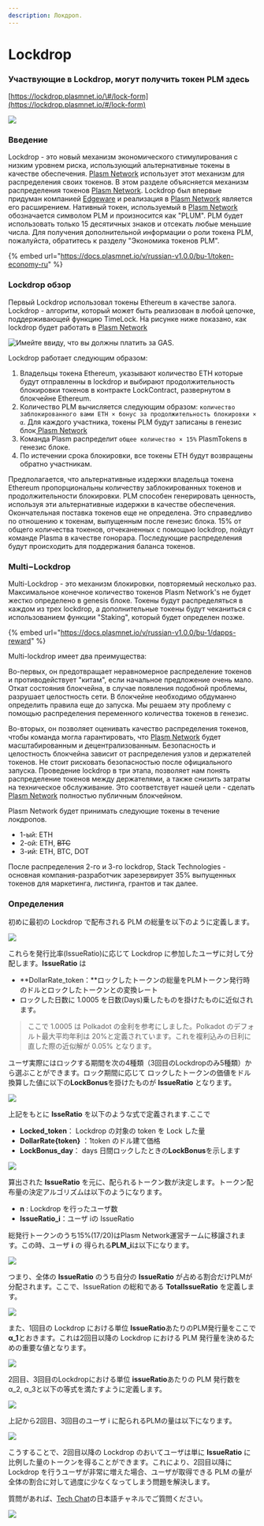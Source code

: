 ```yaml
---
description: Локдроп.
---
```


# Lockdrop

### Участвующие в Lockdrop, могут получить токен PLM здесь 

[https://lockdrop.plasmnet.io/\#/lock-form](https://lockdrop.plasmnet.io/#/lock-form)

![](../.gitbook/assets/image%20%281%29.png)

### Введение

Lockdrop - это новый механизм экономического стимулирования с низким уровнем риска, использующий альтернативные токены в качестве обеспечения. [Plasm Network](https://www.plasmnet.io/) использует этот механизм для распределения своих токенов. В этом разделе объясняется механизм распределения токенов [Plasm Network](https://www.plasmnet.io/). Lockdrop был впервые придуман компанией [Edgeware](https://edgewa.re/) и реализация в [Plasm Network](https://www.plasmnet.io/) является его расширением. Нативный токен, используемый в [Plasm Network](https://www.plasmnet.io/) обозначается символом PLM и произносится как "PLUM". PLM будет использовать только 15 десятичных знаков и отсекать любые меньшие числа. Для получения дополнительной информации о роли токена PLM, пожалуйста, обратитесь к разделу "Экономика токенов PLM".

{% embed url="https://docs.plasmnet.io/v/russian-v1.0.0/bu-1/token-economy-ru" %}

### Lockdrop обзор

Первый Lockdrop использовал токены Ethereum в качестве залога. Lockdrop - алгоритм, который может быть реализован в любой цепочке, поддерживающей функцию TimeLock. На рисунке ниже показано, как lockdrop будет работать в [Plasm Network](https://www.plasmnet.io/)

![&#x418;&#x43C;&#x435;&#x439;&#x442;&#x435; &#x432;&#x432;&#x438;&#x434;&#x443;, &#x447;&#x442;&#x43E; &#x432;&#x44B; &#x434;&#x43E;&#x43B;&#x436;&#x43D;&#x44B; &#x43F;&#x43B;&#x430;&#x442;&#x438;&#x442;&#x44C; &#x437;&#x430; GAS.](../.gitbook/assets/image%20%282%29.png)

Lockdrop работает следующим образом:

1. Владельцы токена Ethereum, указывают количество ETH которые будут отправленны в lockdrop и выбирают продолжительность блокировки токенов в контракте LockContract, развернутом в блокчейне Ethereum.
2. Количество PLM вычисляется следующим образом: `количество заблокированного вами ETH × бонус за продолжительность блокировки × α`. Для каждого участника, токены PLM будут записаны в генезис блок[ Plasm Network](https://www.plasmnet.io/)
3. Команда Plasm распределит `общее количество × 15%` PlasmTokens в генезис блоке.
4. По истечении срока блокировки, все токены ETH будут возвращены обратно участникам.

Предполагается, что альтернативные издержки владельца токена Ethereum пропорциональны количеству заблокированных токенов и продолжительности блокировки. PLM способен генерировать ценность, используя эти альтернативные издержки в качестве обеспечения. Окончательная поставка токенов еще не определена. Это справедливо по отношению к токенам, выпущенным после генезис блока. 15% от общего количества токенов, отчеканенных с помощью lockdrop, пойдут команде Plasma в качестве гонорара. Последующие распределения будут происходить для поддержания баланса токенов.

### Multi−Lockdrop

Multi-Lockdrop - это механизм блокировки, повторяемый несколько раз. Максимальное конечное количество токенов Plasm Network's не будет жестко определено в genesis блоке. Токены будут распределяться в каждом из трех lockdrop, а дополнительные токены будут чеканиться с использованием функции "Staking", который будет определен позже.

{% embed url="https://docs.plasmnet.io/v/russian-v1.0.0/bu-1/dapps-reward" %}



Multi-lockdrop имеет два преимущества:

Во-первых, он предотвращает неравномерное распределение токенов и противодействует "китам", если начальное предложение очень мало. Откат состояния блокчейна, в случае появления подобной проблемы, разрушает целостность сети. В блокчейне необходимо обдуманно определить правила еще до запуска. Мы решаем эту проблему с помощью распределения переменного количества токенов в генезис.

Во-вторых, он позволяет оценивать качество распределения токенов, чтобы команда могла гарантировать, что [Plasm Network](https://www.plasmnet.io/) будет масштабированным и децентрализованным. Безопасность и целостность блокчейна зависит от распределения узлов и держателей токенов. Не стоит рисковать безопасностью после официального запуска. Проведение lockdrop в три этапа, позволяет нам понять распределение токенов между держателями, а также снизить затраты на техническое обслуживание. Это соответствует нашей цели - сделать [Plasm Network](https://www.plasmnet.io/) полностью публичным блокчейном.

Plasm Network будет принимать следующие токены в течение локдропов.

* 1-ый: ETH
* 2-ой: ETH, ~~BTC~~
* 3-ий: ETH, BTC, DOT

После распределения 2-го и 3-го lockdrop, Stack Technologies - основная компания-разработчик зарезервирует 35% выпущенных токенов для маркетинга, листинга, грантов и так далее.

### **Определения**

初めに最初の Lockdrop で配布される PLM の総量を以下のように定義します。

![](../.gitbook/assets/sukurnshotto-2020-05-29-162825png.png)

これらを発行比率\(IssueRatio\)に応じて Lockdrop に参加したユーザに対して分配します。**IssueRatio** は

* **DollarRate\_token：**ロックしたトークンの総量をPLMトークン発行時のドルとロックしたトークンとの変換レート
* ロックした日数に 1.0005 を日数\(Days\)乗したものを掛けたものに近似されます。

> ここで 1.0005 は Polkadot の金利を参考にしました。Polkadot のデフォルト最大平均年利は 20%と定義されています。これを複利込みの日利に直した際の近似解が 0.05% となります。

ユーザ実際にはロックする期間を次の4種類（3回目のLockdropのみ5種類）から選ぶことができます。ロック期間に応じて ロックしたトークンの価値をドル換算した値に以下の**LockBonus**を掛けたものが **IssueRatio** となります。

![](../.gitbook/assets/sukurnshotto-2020-05-29-163405png.png)

上記をもとに **IsseRatio** を以下のような式で定義されます.ここで

* **Locked\_token**： Lockdrop の対象の token を Lock した量
* **DollarRate{token}** ：1token のドル建て価格
* **LockBonus\_day**： days 日間ロックしたときの**LockBonus**を示します

![](../.gitbook/assets/sukurnshotto-2020-05-29-163659png.png)

算出された **IssueRatio** を元に、配られるトークン数が決定します。トークン配布量の決定アルゴリズムは以下のようになります。

* **n** : Lockdrop を行ったユーザ数
* **IssueRatio\_i**：ユーザ iの IssueRatio

総発行トークンのうち15%\(17/20\)はPlasm Network運営チームに移譲されます。この時、ユーザ **i** の 得られる**PLM\_i**は以下になります。

![](../.gitbook/assets/sukurnshotto-2020-05-29-163929png.png)

つまり、全体の **IssueRatio** のうち自分の **IssueRatio** が占める割合だけPLMが分配されます。ここで、IssueRation の総和である **TotalIssueRatio** を定義します。

![](../.gitbook/assets/sukurnshotto-2020-05-29-164050png.png)

また、1回目の Lockdrop における単位 **IssueRatio**あたりのPLM発行量をここで **α\_1**とおきます。これは2回目以降の Lockdrop における PLM 発行量を決めるための重要な値となります。

![](../.gitbook/assets/sukurnshotto-2020-05-29-164144png.png)

2回目、3回目のLockdropにおける単位 **issueRatio**あたりの PLM 発行数を α\_2, α\_3と以下の等式を満たすように定義します。

![](../.gitbook/assets/sukurnshotto-2020-05-29-164258png.png)

上記から2回目、3回目のユーザ i に配られるPLMの量は以下になります。

![](../.gitbook/assets/sukurnshotto-2020-05-29-164335png.png)

こうすることで、2回目以降の Lockdrop のおいてユーザは単に **IssueRatio** に比例した量のトークンを得ることができます。これにより、2回目以降に Lockdrop を行うユーザが非常に増えた場合、ユーザが取得できる PLM の量が全体の割合に対して過度に少なくなってしまう問題を解決します。

質問があれば、[Tech Chat](https://discord.gg/Cyjnrxv)の日本語チャネルでご質問ください。

![](../.gitbook/assets/image.png)

